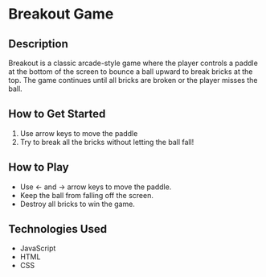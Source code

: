 # Breakout Game

## Description
Breakout is a classic arcade-style game where the player controls a paddle at the bottom of the screen to bounce a ball upward to break bricks at the top. The game continues until all bricks are broken or the player misses the ball.

## How to Get Started
1. Use arrow keys to move the paddle
2. Try to break all the bricks without letting the ball fall!

## How to Play
- Use ← and → arrow keys to move the paddle.
- Keep the ball from falling off the screen.
- Destroy all bricks to win the game.

## Technologies Used
- JavaScript
- HTML
- CSS



